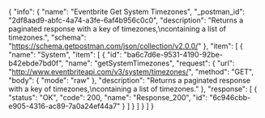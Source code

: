 {
  "info": {
    "name": "Eventbrite Get System Timezones",
    "_postman_id": "2df8aad9-abfc-4a74-a3fe-6af4b956c0c0",
    "description": "Returns a paginated response with a key of timezones,\ncontaining a list of timezones.",
    "schema": "https://schema.getpostman.com/json/collection/v2.0.0/"
  },
  "item": [
    {
      "name": "System",
      "item": [
        {
          "id": "ba6c7d6e-9531-4190-92be-b42ebde7bd0f",
          "name": "getSystemTimezones",
          "request": {
            "url": "http://www.eventbriteapi.com/v3/system/timezones/",
            "method": "GET",
            "body": {
              "mode": "raw"
            },
            "description": "Returns a paginated response with a key of timezones,\ncontaining a list of timezones."
          },
          "response": [
            {
              "status": "OK",
              "code": 200,
              "name": "Response_200",
              "id": "6c946cbb-e905-4316-ac89-7a0a24ef44a7"
            }
          ]
        }
      ]
    }
  ]
}